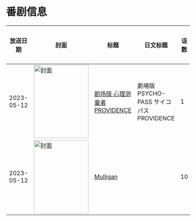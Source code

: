 # 番剧信息

|放送日期|封面|标题|日文标题|话数|评分|评分人数|
|---|---|---|---|---|---|---|
|2023-05-12|<img src="//lain.bgm.tv/pic/cover/c/9d/52/396302_0oZSe.jpg" alt="封面" style="width:150px;height:200px;object-fit:cover;">|[剧场版 心理测量者 PROVIDENCE](https://bangumi.tv/subject/396302)|劇場版 PSYCHO-PASS サイコパス PROVIDENCE|1|6.7|790人评分|
|2023-05-12|<img src="//lain.bgm.tv/pic/cover/c/f3/0c/432736_5uzF5.jpg" alt="封面" style="width:150px;height:200px;object-fit:cover;">|[Mulligan](https://bangumi.tv/subject/432736)||10|||
